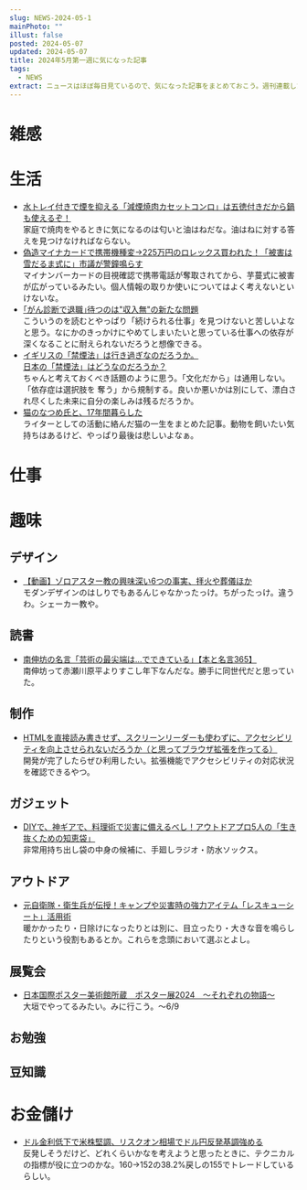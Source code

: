 ```yaml
---
slug: NEWS-2024-05-1
mainPhoto: ""
illust: false
posted: 2024-05-07
updated: 2024-05-07
title: 2024年5月第一週に気になった記事
tags:
  - NEWS
extract: ニュースはほぼ毎日見ているので、気になった記事をまとめておこう。週刊連載したい。
---
```


# 雑感

# 生活

- [水トレイ付きで煙を抑える「減煙焼肉カセットコンロ」は五徳付きだから鍋も使えるぞ！](https://www.goodspress.jp/news/600384/)  
  家庭で焼肉をやるときに気になるのは匂いと油はねだな。油はねに対する答えを見つけなければならない。
- [偽造マイナカードで携帯機種変→225万円のロレックス買われた！「被害は雪だるま式に」市議が警鐘鳴らす](https://smart-flash.jp/sociopolitics/284675/1/1/)  
  マイナンバーカードの目視確認で携帯電話が奪取されてから、芋蔓式に被害が広がっているみたい。個人情報の取りか使いについてはよく考えないといけないな。
- [｢がん診断で退職｣待つのは"収入無"の新たな問題](https://toyokeizai.net/articles/-/748155?page=4)  
  こういうのを読むとやっぱり「続けられる仕事」を見つけないと苦しいよなと思う。なにかのきっかけにやめてしまいたいと思っている仕事への依存が深くなることに耐えられないだろうと想像できる。
- [イギリスの「禁煙法」は行き過ぎなのだろうか。](https://blog.tinect.jp/?p=86288)  
  [日本の「禁煙法」はどうなのだろうか？](https://goldhead.hatenablog.com/entry/2024/05/07/124915)  
  ちゃんと考えておくべき話題のように思う。「文化だから」は通用しない。「依存症は選択肢を
  奪う」から規制する。良いか悪いかは別にして、漂白され尽くした未来に自分の楽しみは残るだろうか。
- [猫のなつめ氏と、17年間暮らした](https://dailyportalz.jp/kiji/neko-natsume-17nen/page/3)  
  ライターとしての活動に絡んだ猫の一生をまとめた記事。動物を飼いたい気持ちはあるけど、やっぱり最後は悲しいよなぁ。

# 仕事

# 趣味

## デザイン

- [【動画】ゾロアスター教の興味深い6つの事実、拝火や葬儀ほか](https://natgeo.nikkeibp.co.jp/atcl/news/24/050200246/?rss)  
  モダンデザインのはしりでもあるんじゃなかったっけ。ちがったっけ。違うわ。シェーカー教や。

## 読書

- [南伸坊の名言「芸術の最尖端は…でできている」【本と名言365】](https://casabrutus.com/categories/culture/405430)  
  南伸坊って赤瀬川原平よりすこし年下なんだな。勝手に同世代だと思っていた。

## 制作

- [HTMLを直接読み書きせず、スクリーンリーダーも使わずに、アクセシビリティを向上させられないだろうか（と思ってブラウザ拡張を作ってる）](https://zenn.dev/ymrl/articles/761efe95091798)  
  開発が完了したらぜひ利用したい。拡張機能でアクセシビリティの対応状況を確認できるやつ。

## ガジェット

- [DIYで、神ギアで、料理術で災害に備えるべし！アウトドアプロ5人の「生き抜くための知恵袋」](https://www.bepal.net/archives/415349)  
  非常用持ち出し袋の中身の候補に、手廻しラジオ・防水ソックス。

## アウトドア

- [元自衛隊・衛生兵が伝授！キャンプや災害時の強力アイテム「レスキューシート」活用術](https://www.bepal.net/archives/419224)  
  暖かかったり・日除けになったりとは別に、目立ったり・大きな音を鳴らしたりという役割もあるとか。これらを念頭において選ぶとよし。

## 展覧会

- [日本国際ポスター美術館所蔵　ポスター展2024　～それぞれの物語～](https://www.japandesign.ne.jp/event/postermuseum-ogaki-2024/)  
  大垣でやってるみたい。みに行こう。〜6/9

## お勉強

## 豆知識

# お金儲け

- [ドル金利低下で米株堅調、リスクオン相場でドル円反発基調強める](http://hiroko.yutaka-shoji.co.jp/2024/05/blog-post.html)  
  反発しそうだけど、どれくらいかなを考えようと思ったときに、テクニカルの指標が役に立つのかな。160→152の38.2%戻しの155でトレードしているらしい。